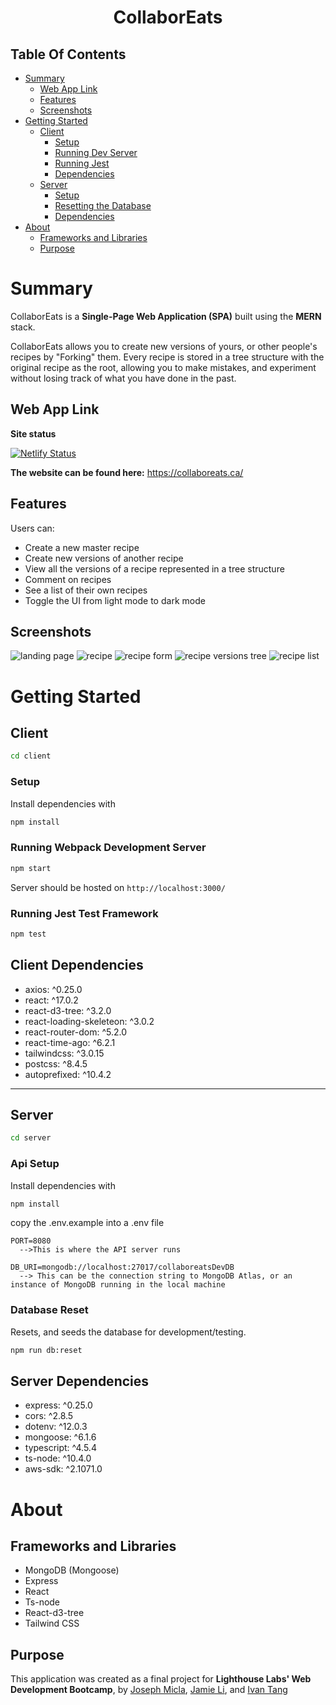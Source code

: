 <h1 align="center">CollaborEats</h1>

## Table Of Contents

- [Summary](#summary)
  - [Web App Link](#web-app-link)
  - [Features](#features)
  - [Screenshots](#screenshots)
- [Getting Started](#getting-started)
  - [Client](#client)
    - [Setup](#setup)
    - [Running Dev Server](#running-webpack-development-server)
    - [Running Jest](#running-jest-test-framework)
    - [Dependencies](#client-dependencies)
  - [Server](#server)
    - [Setup](#api-setup)
    - [Resetting the Database](#database-reset)
    - [Dependencies](#server-dependencies)
- [About](#about)
  - [Frameworks and Libraries](#frameworks-and-libraries)
  - [Purpose](#purpose)

# Summary

CollaborEats is a **Single-Page Web Application (SPA)** built using the **MERN** stack.

CollaborEats allows you to create new versions of yours, or other people's recipes by "Forking" them. Every recipe is stored in a tree structure with the original recipe as the root, allowing you to make mistakes, and experiment without losing track of what you have done in the past.

## Web App Link

**Site status**

[![Netlify Status](https://api.netlify.com/api/v1/badges/91158c64-0755-43ce-804f-c25a90a68c78/deploy-status)](https://app.netlify.com/sites/vibrant-cray-95d891/deploys)

**The website can be found here:**
https://collaboreats.ca/

## Features

Users can:

- Create a new master recipe
- Create new versions of another recipe
- View all the versions of a recipe represented in a tree structure
- Comment on recipes
- See a list of their own recipes
- Toggle the UI from light mode to dark mode

## Screenshots

![landing page](./screenshots/landing_page.png)
![recipe](./screenshots/recipe.png)
![recipe form](./screenshots/recipe_form.png)
![recipe versions tree](./screenshots/recipe_tree.png)
![recipe list](./screenshots/recipe_list.png)

# Getting Started

## **Client**

```sh
cd client
```

### Setup

Install dependencies with

```sh
npm install
```

### Running Webpack Development Server

```sh
npm start
```

Server should be hosted on `http://localhost:3000/`

### Running Jest Test Framework

```sh
npm test
```

## Client Dependencies

- axios: ^0.25.0
- react: ^17.0.2
- react-d3-tree: ^3.2.0
- react-loading-skeleteon: ^3.0.2
- react-router-dom: ^5.2.0
- react-time-ago: ^6.2.1
- tailwindcss: ^3.0.15
- postcss: ^8.4.5
- autoprefixed: ^10.4.2

---

## **Server**

```sh
cd server
```

### Api Setup

Install dependencies with

```sh
npm install
```

copy the .env.example into a .env file

```env
PORT=8080
  -->This is where the API server runs

DB_URI=mongodb://localhost:27017/collaboreatsDevDB
  --> This can be the connection string to MongoDB Atlas, or an instance of MongoDB running in the local machine
```

### Database Reset

Resets, and seeds the database for development/testing.

```sh
npm run db:reset
```

## Server Dependencies

- express: ^0.25.0
- cors: ^2.8.5
- dotenv: ^12.0.3
- mongoose: ^6.1.6
- typescript: ^4.5.4
- ts-node: ^10.4.0
- aws-sdk: ^2.1071.0

# About

## Frameworks and Libraries

- MongoDB (Mongoose)
- Express
- React
- Ts-node
- React-d3-tree
- Tailwind CSS

## Purpose

This application was created as a final project for **Lighthouse Labs' Web Development Bootcamp**, by [Joseph Micla](https://github.com/JoeMics), [Jamie Li](https://github.com/LiJamie1), and [Ivan Tang](https://github.com/tangivan)
